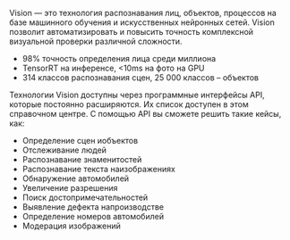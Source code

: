 Vision — это технология распознавания лиц, объектов, процессов на базе машинного обучения и искусственных нейронных сетей. Vision позволит автоматизировать и повысить точность комплексной визуальной проверки различной сложности.

*   98% точность определения лица среди миллиона
*   TensorRT на инференсе, <10ms на фото на GPU
*   314 классов распознавания сцен, 25 000 классов – объектов

Технологии Vision доступны через программные интерфейсы API, которые постоянно расширяются. Их список доступен в этом справочном центре. С помощью API вы сможете решить такие кейсы, как:

*   Определение сцен иобъектов
*   Отслеживание людей
*   Распознавание знаменитостей
*   Распознавание текста наизображениях
*   Обнаружение автомобилей
*   Увеличение разрешения
*   Поиск достопримечательностей
*   Выявление дефекта напроизводстве
*   Определение номеров автомобилей
*   Модерация изображений